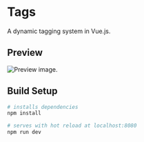 # Tags
 A dynamic tagging system in Vue.js.

## Preview
![Preview image.](https://github.com/zanadaniel/tags/blob/master/src/assets/image.png "Preview image")

## Build Setup
``` bash
# installs dependencies
npm install

# serves with hot reload at localhost:8080
npm run dev
```